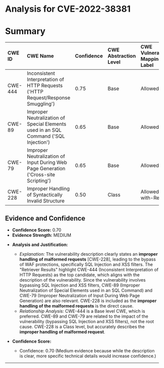 # Analysis for CVE-2022-38381

# Summary
| CWE ID    | CWE Name                                                                                                   | Confidence | CWE Abstraction Level | CWE Vulnerability Mapping Label | CWE-Vulnerability Mapping Notes |
| :--------- | :--------------------------------------------------------------------------------------------------------- | :--------- | :-------------------- | :------------------------------ | :------------------------------ |
| CWE-444 | Inconsistent Interpretation of HTTP Requests ('HTTP Request/Response Smuggling') | 0.75       | Base                  | Allowed                       | Allowed                      |
| CWE-89 | Improper Neutralization of Special Elements used in an SQL Command ('SQL Injection') | 0.65       | Base                  | Allowed                       | Allowed                      |
| CWE-79 | Improper Neutralization of Input During Web Page Generation ('Cross-site Scripting') | 0.65       | Base                  | Allowed                       | Allowed                      |
| CWE-228     | Improper Handling of Syntactically Invalid Structure                                                      | 0.50       | Class                   | Allowed-with-Review               | Allowed-with-Review              |

## Evidence and Confidence

*   **Confidence Score:** 0.70
*   **Evidence Strength:** MEDIUM

- **Analysis and Justification:**
  - *Explanation:* The vulnerability description clearly states an **improper handling of malformed requests** [CWE-228], leading to the bypass of WAF protections, specifically SQL Injection and XSS filters. The "Retriever Results" highlight CWE-444 (Inconsistent Interpretation of HTTP Requests) as the top candidate, which aligns with the description of the vulnerability. Since the vulnerability involves bypassing SQL Injection and XSS filters, CWE-89 (Improper Neutralization of Special Elements used in an SQL Command) and CWE-79 (Improper Neutralization of Input During Web Page Generation) are also relevant.  CWE-228 is included as the **improper handling of the malformed requests** is the direct cause.
  - *Relationship Analysis:* CWE-444 is a Base level CWE, which is preferred. CWE-89 and CWE-79 are related to the impact of the vulnerability (bypassing SQL Injection and XSS filters), not the root cause. CWE-228 is a Class level, but accurately describes the **improper handling of malformed request**.

- **Confidence Score:**
  - Confidence: 0.70 (Medium evidence because while the description is clear, more specific technical details would increase confidence.)
---